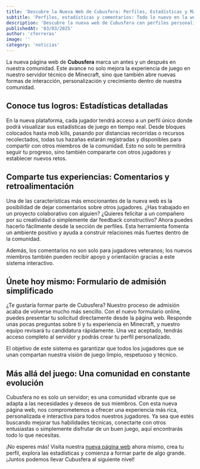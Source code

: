 ```yaml
---
title: 'Descubre la Nueva Web de Cubusfera: Perfiles, Estadísticas y Más para Nuestra Comunidad'
subtitle: 'Perfiles, estadísticas y comentarios: Todo lo nuevo en la web de Cubusfera.'
description: 'Descubre la nueva web de Cubusfera con perfiles personalizados, estadísticas detalladas y un sistema de comentarios para mejorar tu experiencia en nuestra comunidad técnica de Minecraft. ¡Únete ahora!'
publishedAt: '03/03/2025'
author: 'cferreras'
image: ''
category: 'noticias'
---
```


La nueva página web de **Cubusfera** marca un antes y un después en nuestra comunidad. Este avance no solo mejora la experiencia de juego en nuestro servidor técnico de Minecraft, sino que también abre nuevas formas de interacción, personalización y crecimiento dentro de nuestra comunidad.

## Conoce tus logros: Estadísticas detalladas

En la nueva plataforma, cada jugador tendrá acceso a un perfil único donde podrá visualizar sus estadísticas de juego en tiempo real. Desde bloques colocados hasta mob kills, pasando por distancias recorridas o recursos recolectados, todas tus hazañas estarán registradas y disponibles para compartir con otros miembros de la comunidad. Esto no solo te permitirá seguir tu progreso, sino también compararte con otros jugadores y establecer nuevos retos.

## Comparte tus experiencias: Comentarios y retroalimentación

Una de las características más emocionantes de la nueva web es la posibilidad de dejar comentarios sobre otros jugadores. ¿Has trabajado en un proyecto colaborativo con alguien? ¿Quieres felicitar a un compañero por su creatividad o simplemente dar feedback constructivo? Ahora puedes hacerlo fácilmente desde la sección de perfiles. Esta herramienta fomenta un ambiente positivo y ayuda a construir relaciones más fuertes dentro de la comunidad.

Además, los comentarios no son solo para jugadores veteranos; los nuevos miembros también pueden recibir apoyo y orientación gracias a este sistema interactivo.

## Únete hoy mismo: Formulario de admisión simplificado

¿Te gustaría formar parte de Cubusfera? Nuestro proceso de admisión acaba de volverse mucho más sencillo. Con el nuevo formulario online, puedes presentar tu solicitud directamente desde la página web. Responde unas pocas preguntas sobre ti y tu experiencia en Minecraft, y nuestro equipo revisará tu candidatura rápidamente. Una vez aceptado, tendrás acceso completo al servidor y podrás crear tu perfil personalizado.

El objetivo de este sistema es garantizar que todos los jugadores que se unan compartan nuestra visión de juego limpio, respetuoso y técnico.

## Más allá del juego: Una comunidad en constante evolución

Cubusfera no es solo un servidor; es una comunidad vibrante que se adapta a las necesidades y deseos de sus miembros. Con esta nueva página web, nos comprometemos a ofrecer una experiencia más rica, personalizada e interactiva para todos nuestros jugadores. Ya sea que estés buscando mejorar tus habilidades técnicas, conectarte con otros entusiastas o simplemente disfrutar de un buen juego, aquí encontrarás todo lo que necesitas.

¡No esperes más! Visita nuestra [nueva página web](https://www.cubusfera.com) ahora mismo, crea tu perfil, explora las estadísticas y comienza a formar parte de algo grande. ¡Juntos podemos llevar Cubusfera al siguiente nivel!
